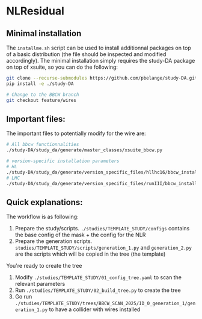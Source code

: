 # NLResidual

## Minimal installation
The `installme.sh` script can be used to install additionnal packages on top of a basic distribution (the file should be inspected and modified accordingly).
The minimal installation simply requires the study-DA package on top of xsuite, so you can do the following:
```bash
git clone --recurse-submodules https://github.com/pbelange/study-DA.git ./study-DA
pip install -e ./study-DA

# Change to the BBCW branch
git checkout feature/wires
```


## Important files:

The important files to potentially modify for the wire are:
```bash
# All bbcw functionnalities
./study-DA/study_da/generate/master_classes/xsuite_bbcw.py

# version-specific installation parameters
# HL
./study-DA/study_da/generate/version_specific_files/hllhc16/bbcw_installation.py
# LHC
./study-DA/study_da/generate/version_specific_files/runIII/bbcw_installation.py
```

## Quick explanations:
The workflow is as following:
1. Prepare the study/scripts. `./studies/TEMPLATE_STUDY/configs` contains the base config of the mask + the config for the NLR
2. Prepare the generation scripts. `studies/TEMPLATE_STUDY/scripts/generation_1.py` and `generation_2.py` are the scripts which will be copied in the tree (the template)

You're ready to create the tree
1. Modify `./studies/TEMPLATE_STUDY/01_config_tree.yaml` to scan the relevant parameters
2. Run `./studies/TEMPLATE_STUDY/02_build_tree.py` to create the tree
3. Go run `./studies/TEMPLATE_STUDY/trees/BBCW_SCAN_2025/ID_0_generation_1/generation_1.py` to have a collider with wires installed
